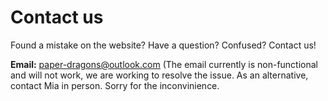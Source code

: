 # Contact us
Found a mistake on the website? Have a question? Confused? Contact us!

**Email:**
paper-dragons@outlook.com (The email currently is  non-functional and will not work, we are working to resolve the issue. As an alternative, contact Mia in person. Sorry for the inconvinience.